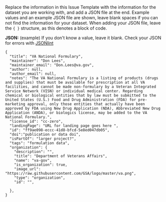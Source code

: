 Replace the information in this Issue Template with the information for the dataset you are working with, and add a JSON file at the end. Example values and an example JSON file are shown, leave blank spaces if you can not find the information for your dataset.
When adding your JSON file, leave the ``` { } ``` structure, as this denotes a block of code.

**JSON:**
(example)
If you don't know a value, leave it blank. Check your JSON for errors with [JSONlint](http://jsonlint.com/)


```
{
  "title": "VA National Formulary",
  "maintainer": "Don Lees",
  "maintainer_email": "Don.Lees@va.gov",
  "author": null,
  "author_email": null,
  "notes": "The VA National Formulary is a listing of products (drugs and supplies) that must be available for prescription at all VA facilities, and cannot be made non-formulary by a Veteran Integrated Service Network (VISN) or individual medical center. Regarding chemical or biological entities that by law must be submitted to the United States (U.S.) Food and Drug Administration (FDA) for pre-marketing approval, only those entities that actually have been approved by FDA using New Drug Application (NDA), Abbreviated New Drug Application (ANDA), or biologics license, may be added to the VA National Formulary.",
  "license_id": "cc-zero",
  "landingPage": "URL for landing page goes here ",
  "id": "ff9ae098-eccc-41d8-bfcd-5e8ed047db05",
  "doi":"publication or data doi",
  "isPartOf": "larger project?",
  "tags": "formulation data",
  "organization": {
    "description": "",
    "title": "Department of Veterans Affairs",
    "name": "va-gov",
    "is_organization": true,
    "image_url": "https://raw.githubusercontent.com/GSA/logo/master/va.png",
    "type": "organization",
    "id": "",
    
  },
}
```
